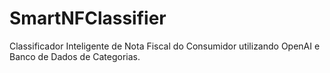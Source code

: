 # SmartNFClassifier
Classificador Inteligente de Nota Fiscal do Consumidor utilizando OpenAI e Banco de Dados de Categorias.
